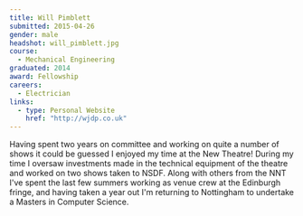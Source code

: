 ```yaml
---
title: Will Pimblett
submitted: 2015-04-26
gender: male
headshot: will_pimblett.jpg
course:
  - Mechanical Engineering
graduated: 2014
award: Fellowship
careers:
  - Electrician
links:
  - type: Personal Website
    href: "http://wjdp.co.uk"
---
```


Having spent two years on committee and working on quite a number of shows it could be guessed I enjoyed my time at the New Theatre! During my time I oversaw investments made in the technical equipment of the theatre and worked on two shows taken to NSDF. Along with others from the NNT I've spent the last few summers working as venue crew at the Edinburgh fringe, and having taken a year out I'm returning to Nottingham to undertake a Masters in Computer Science.
